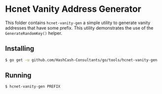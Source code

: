 # Hcnet Vanity Address Generator

This folder contains `hcnet-vanity-gen` a simple utility to generate vanity addresses that have some prefix.  This utility demonstrates the use of the
`GenerateRandomKey()` helper.

## Installing

```bash
$ go get -u github.com/HashCash-Consultants/go/tools/hcnet-vanity-gen
```

## Running

```bash
$ hcnet-vanity-gen PREFIX
```
